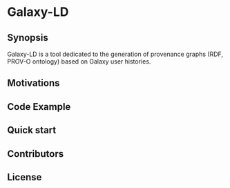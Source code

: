 # Galaxy-LD
## Synopsis
Galaxy-LD is a tool dedicated to the generation of provenance graphs (RDF, PROV-O ontology) based on Galaxy user histories. 
## Motivations
## Code Example
## Quick start
## Contributors
## License
